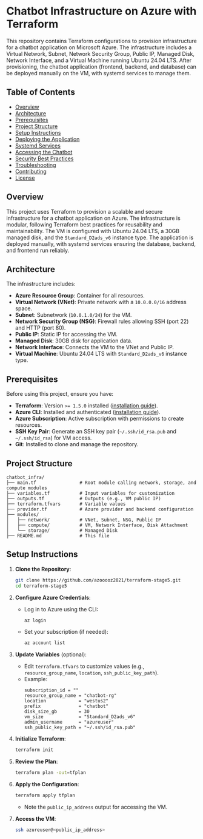 # Chatbot Infrastructure on Azure with Terraform

This repository contains Terraform configurations to provision infrastructure for a chatbot application on Microsoft Azure. The infrastructure includes a Virtual Network, Subnet, Network Security Group, Public IP, Managed Disk, Network Interface, and a Virtual Machine running Ubuntu 24.04 LTS. After provisioning, the chatbot application (frontend, backend, and database) can be deployed manually on the VM, with systemd services to manage them.

## Table of Contents
- [Overview](#overview)
- [Architecture](#architecture)
- [Prerequisites](#prerequisites)
- [Project Structure](#project-structure)
- [Setup Instructions](#setup-instructions)
- [Deploying the Application](#deploying-the-application)
- [Systemd Services](#systemd-services)
- [Accessing the Chatbot](#accessing-the-chatbot)
- [Security Best Practices](#security-best-practices)
- [Troubleshooting](#troubleshooting)
- [Contributing](#contributing)
- [License](#license)

## Overview
This project uses Terraform to provision a scalable and secure infrastructure for a chatbot application on Azure. The infrastructure is modular, following Terraform best practices for reusability and maintainability. The VM is configured with Ubuntu 24.04 LTS, a 30GB managed disk, and the `Standard_D2ads_v6` instance type. The application is deployed manually, with systemd services ensuring the database, backend, and frontend run reliably.

## Architecture
The infrastructure includes:
- **Azure Resource Group**: Container for all resources.
- **Virtual Network (VNet)**: Private network with a `10.0.0.0/16` address space.
- **Subnet**: Subnetwork (`10.0.1.0/24`) for the VM.
- **Network Security Group (NSG)**: Firewall rules allowing SSH (port 22) and HTTP (port 80).
- **Public IP**: Static IP for accessing the VM.
- **Managed Disk**: 30GB disk for application data.
- **Network Interface**: Connects the VM to the VNet and Public IP.
- **Virtual Machine**: Ubuntu 24.04 LTS with `Standard_D2ads_v6` instance type.

## Prerequisites
Before using this project, ensure you have:
- **Terraform**: Version `>= 1.5.0` installed ([installation guide](https://learn.hashicorp.com/tutorials/terraform/install-cli)).
- **Azure CLI**: Installed and authenticated ([installation guide](https://docs.microsoft.com/en-us/cli/azure/install-azure-cli)).
- **Azure Subscription**: Active subscription with permissions to create resources.
- **SSH Key Pair**: Generate an SSH key pair (`~/.ssh/id_rsa.pub` and `~/.ssh/id_rsa`) for VM access.
- **Git**: Installed to clone and manage the repository.

## Project Structure
```
chatbot_infra/
├── main.tf                # Root module calling network, storage, and compute modules
├── variables.tf           # Input variables for customization
├── outputs.tf             # Outputs (e.g., VM public IP)
├── terraform.tfvars       # Variable values
├── provider.tf            # Azure provider and backend configuration
├── modules/
│   ├── network/           # VNet, Subnet, NSG, Public IP
│   ├── compute/           # VM, Network Interface, Disk Attachment
│   └── storage/           # Managed Disk
├── README.md              # This file
```

## Setup Instructions
1. **Clone the Repository**:
   ```bash
   git clone https://github.com/azooooz2021/terraform-stage5.git
   cd terraform-stage5
   ```

2. **Configure Azure Credentials**:
   - Log in to Azure using the CLI:
     ```bash
     az login
     ```
   - Set your subscription (if needed):
     ```bash
     az account list
     ```

3. **Update Variables** (optional):
   - Edit `terraform.tfvars` to customize values (e.g., `resource_group_name`, `location`, `ssh_public_key_path`).
   - Example:
     ```hcl
     subscription_id = ""
     resource_group_name = "chatbot-rg"
     location            = "westus2"
     prefix              = "chatbot"
     disk_size_gb        = 30
     vm_size             = "Standard_D2ads_v6"
     admin_username      = "azureuser"
     ssh_public_key_path = "~/.ssh/id_rsa.pub"
     ```

4. **Initialize Terraform**:
   ```bash
   terraform init
   ```

5. **Review the Plan**:
   ```bash
   terraform plan -out=tfplan
   ```

6. **Apply the Configuration**:
   ```bash
   terraform apply tfplan
   ```
   - Note the `public_ip_address` output for accessing the VM.

7. **Access the VM**:
   ```bash
   ssh azureuser@<public_ip_address>
   ```
